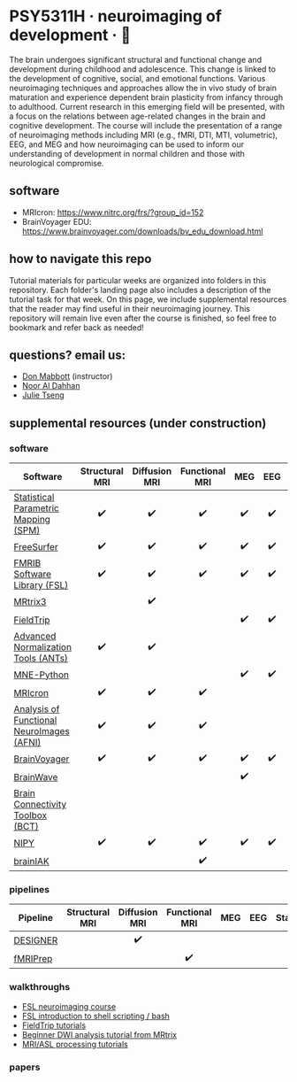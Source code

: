 # PSY5311H · neuroimaging of development · 🧠

The brain undergoes significant structural and functional change and development during childhood and adolescence.  This change is linked to the development of cognitive, social, and emotional functions. Various neuroimaging techniques and approaches allow the in vivo study of brain maturation and experience dependent brain plasticity from infancy through to adulthood. Current research in this emerging field will be presented, with a focus on the relations between age-related changes in the brain and cognitive development.  The course will include the presentation of a range of neuroimaging methods including MRI (e.g., fMRI, DTI, MTI, volumetric), EEG, and MEG and how neuroimaging can be used to inform our understanding of development in normal children and those with neurological compromise.

## software

* MRIcron: https://www.nitrc.org/frs/?group_id=152
* BrainVoyager EDU: https://www.brainvoyager.com/downloads/bv_edu_download.html

## how to navigate this repo

Tutorial materials for particular weeks are organized into folders in this repository. Each folder's landing page also includes a description of the tutorial task for that week. On this page, we include supplemental resources that the reader may find useful in their neuroimaging journey. This repository will remain live even after the course is finished, so feel free to bookmark and refer back as needed!

## questions? email us:
* [Don Mabbott](donald.mabbott@sickkids.ca) (instructor)
* [Noor Al Dahhan](noor.aldahhan@sickkids.ca)
* [Julie Tseng](julie.tseng@sickkids.ca)

## supplemental resources (under construction)

### software

| Software | Structural MRI | Diffusion MRI | Functional MRI | MEG | EEG | Statistics |
| -------- | :------------: | :-----------: | :------------: | :-: | :-: | :--------: | 
| [Statistical Parametric Mapping (SPM)](https://www.fil.ion.ucl.ac.uk/spm/) | ✔️ | ✔️ | ✔️ | ✔️ | ✔️ | ✔️ |
| [FreeSurfer](https://surfer.nmr.mgh.harvard.edu/) | ✔️ | ✔️ | ✔️ | ✔️ | ✔️ | ✔️ |
| [FMRIB Software Library (FSL)](https://fsl.fmrib.o[x.ac.uk/fsl/fslwiki) | ✔️ | ✔️ | ✔️ | ✔️ | ✔️ | ✔️ |
| [MRtrix3](https://www.mrtrix.org/) |  | ✔️ |  |  |  | ✔️ |
| [FieldTrip](https://www.fieldtriptoolbox.org/) |  |  |  | ✔️ | ✔️ | ✔️ |
| [Advanced Normalization Tools (ANTs)](https://github.com/ANTsX/ANTs) | ✔️ | ✔️ |  |  |  | ✔️ |
| [MNE-Python](https://mne.tools/stable/index.html) |  |  |  | ✔️ | ✔️ | ✔️ |
| [MRIcron](https://www.nitrc.org/projects/mricron) | ✔️ | ✔️ | ✔️ |  |  |  |
| [Analysis of Functional NeuroImages (AFNI)](https://afni.nimh.nih.gov/) | ✔️ | ✔️ | ✔️ |  |  | ✔️ |
| [BrainVoyager](https://brainvoyager.com/) | ✔️ | ✔️ | ✔️ | ✔️ | ✔️ | ✔️ |
| [BrainWave](https://cheynelab.utoronto.ca/requirements) |  |  |  | ✔️ |  | ✔️ |
| [Brain Connectivity Toolbox (BCT)](https://www.nitrc.org/projects/bct) |   |  |  |  |  | ✔️ |
| [NIPY](https://nipy.org/) |✔️ | ✔️ | ✔️ | ✔️ | ✔️ | ✔️ |
| [brainIAK](https://brainiak.org/) | |  | ✔️ |  |  | ✔️ |

### pipelines

| Pipeline | Structural MRI | Diffusion MRI | Functional MRI | MEG | EEG | Statistics |
| -------- | :------------: | :-----------: | :------------: | :-: | :-: | :--------: | 
| [DESIGNER](https://github.com/NYU-DiffusionMRI/DESIGNER) |  | ✔️ |  |  |  |  |
| [fMRIPrep](https://fmriprep.org/en/stable/) |  |  | ✔️ |  |  |  |

### walkthroughs

* [FSL neuroimaging course](https://open.win.ox.ac.uk/pages/fslcourse/website/online_materials.html)
* [FSL introduction to shell scripting / bash](https://fsl.fmrib.ox.ac.uk/fslcourse/lectures/scripting/all.htm)
* [FieldTrip tutorials](https://www.fieldtriptoolbox.org/tutorial/)
* [Beginner DWI analysis tutorial from MRtrix](https://mrtrix.readthedocs.io/en/latest/getting_started/beginner_dwi_tutorial.html)
* [MRI/ASL processing tutorials](https://andysbrainbook.readthedocs.io/en/latest/index.html)

### papers

